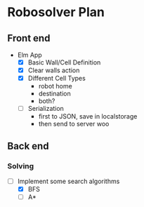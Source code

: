 # Robosolver Plan

## Front end
- Elm App
  - [x] Basic Wall/Cell Definition
  - [x] Clear walls action
  - [x] Different Cell Types
    - robot home
    - destination
    - both?
  - [ ] Serialization
    - first to JSON, save in localstorage
    - then send to server woo

## Back end

### Solving
- [ ] Implement some search algorithms
  - [x] BFS
  - [ ] A*
